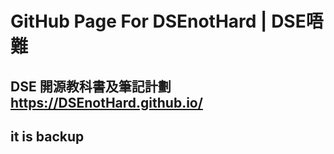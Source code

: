 # GitHub Page For DSEnotHard | DSE唔難
## DSE 開源教科書及筆記計劃 https://DSEnotHard.github.io/

## it is backup

